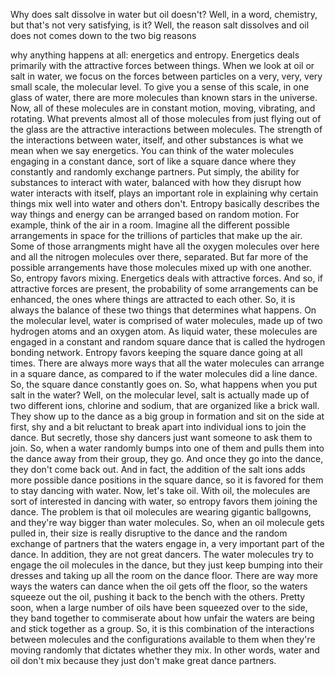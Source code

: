 
Why does salt dissolve in water but oil doesn&#39;t?
Well, in a word, chemistry,
but that&#39;s not very satisfying, is it?
Well, the reason salt dissolves and oil does not
comes down to the two big reasons

why anything happens at all:
energetics
and entropy.
Energetics deals primarily
with the attractive forces between things.
When we look at oil or salt in water,
we focus on the forces between particles
on a very, very, very small scale,
the molecular level.
To give you a sense of this scale,
in one glass of water,
there are more molecules
than known stars in the universe.
Now, all of these molecules are in constant motion,
moving, vibrating, and rotating.
What prevents almost all of those molecules
from just flying out of the glass
are the attractive interactions between molecules.
The strength of the interactions
between water, itself, and other substances
is what we mean when we say energetics.
You can think of the water molecules engaging
in a constant dance,
sort of like a square dance
where they constantly and randomly exchange partners.
Put simply, the ability for substances
to interact with water,
balanced with how they disrupt
how water interacts with itself,
plays an important role in explaining
why certain things mix well into water
and others don&#39;t.
Entropy basically describes
the way things and energy can be arranged
based on random motion.
For example, think of the air in a room.
Imagine all the different possible arrangements
in space for the trillions of particles
that make up the air.
Some of those arrangments
might have all the oxygen molecules over here
and all the nitrogen molecules over there,
separated.
But far more of the possible arrangements
have those molecules mixed up with one another.
So, entropy favors mixing.
Energetics deals with attractive forces.
And so, if attractive forces are present,
the probability of some arrangements
can be enhanced,
the ones where things are attracted to each other.
So, it is always the balance of these two things
that determines what happens.
On the molecular level,
water is comprised of water molecules,
made up of two hydrogen atoms and an oxygen atom.
As liquid water, these molecules are engaged
in a constant and random square dance
that is called the hydrogen bonding network.
Entropy favors keeping
the square dance going at all times.
There are always more ways
that all the water molecules can arrange
in a square dance,
as compared to if the water molecules
did a line dance.
So, the square dance constantly goes on.
So, what happens when you put salt in the water?
Well, on the molecular level,
salt is actually made up of two different ions,
chlorine and sodium,
that are organized like a brick wall.
They show up to the dance
as a big group in formation
and sit on the side at first,
shy and a bit reluctant to break apart
into individual ions to join the dance.
But secretly, those shy dancers
just want someone to ask them to join.
So, when a water randomly bumps into one of them
and pulls them into the dance away from their group,
they go.
And once they go into the dance,
they don&#39;t come back out.
And in fact, the addition of the salt ions
adds more possible dance positions
in the square dance,
so it is favored for them to stay dancing with water.
Now, let&#39;s take oil.
With oil, the molecules are sort of interested
in dancing with water,
so entropy favors them joining the dance.
The problem is that oil molecules
are wearing gigantic ballgowns,
and they&#39;re way bigger than water molecules.
So, when an oil molecule gets pulled in,
their size is really disruptive to the dance
and the random exchange of partners
that the waters engage in,
a very important part of the dance.
In addition, they are not great dancers.
The water molecules try to engage
the oil molecules in the dance,
but they just keep bumping into their dresses
and taking up all the room on the dance floor.
There are way more ways the waters can dance
when the oil gets off the floor,
so the waters squeeze out the oil,
pushing it back to the bench with the others.
Pretty soon, when a large number of oils
have been squeezed over to the side,
they band together to commiserate
about how unfair the waters are being
and stick together as a group.
So, it is this combination
of the interactions between molecules
and the configurations available to them
when they&#39;re moving randomly
that dictates whether they mix.
In other words, water and oil don&#39;t mix
because they just don&#39;t make great dance partners.
